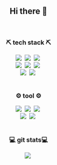 <h2 align=center>
  Hi there 👋
</h2>
<br>

<div align=center>
  <h3>⛏️ tech stack ⛏️</h3>
  <img src="https://img.shields.io/badge/c-A8B9CC?style=flat&logo=c&logoColor=white"/>&nbsp
  <img src="https://img.shields.io/badge/java-007396?style=flat&logo=java&logoColor=white"/>&nbsp
  <img src="https://img.shields.io/badge/javascript-F7DF1E?style=flat&logo=javascript&logoColor=white"/>&nbsp
  <br>
  <img src="https://img.shields.io/badge/spring boot-6DB33F?style=flat&logo=springboot&logoColor=white"/>&nbsp
  <img src="https://img.shields.io/badge/node.js-5FA04E?style=flat&logo=nodedotjs&logoColor=white"/>&nbsp
  <img src="https://img.shields.io/badge/aws-232F3E?style=flat&logo=amazonwebservices&logoColor=white"/>&nbsp
  <br>
  <img src="https://img.shields.io/badge/html5-E34F26?style=flat&logo=html5&logoColor=white"/>&nbsp
  <img src="https://img.shields.io/badge/css3-1572B6?style=flat&logo=css3&logoColor=white"/>&nbsp
</div>
<br>

<div align=center>
  <h3>⚙️ tool ⚙️</h3>
  <img src="https://img.shields.io/badge/discord-5865F2?style=flat&logo=discord&logoColor=white"/>&nbsp
  <img src="https://img.shields.io/badge/notion-000000?style=flat&logo=notion&logoColor=white"/>&nbsp
  <img src="https://img.shields.io/badge/github-181717?style=flat&logo=github&logoColor=white"/>&nbsp
  <br>
  <img src="https://img.shields.io/badge/intellij-000000?style=flat&logo=intellij&logoColor=white"/>&nbsp
  <img src="https://img.shields.io/badge/vscode-0078d7?style=flat&logo=visual-studio-code&logoColor=white"/>&nbsp
  </div>
<br>

<div align=center>
  <h3>💻 git stats💻</h3>
  <img src="https://github-readme-stats.vercel.app/api?username=mjttong&theme=graywhite&show_icons=true&count_private=true&hide=stars"/>&nbsp
</div>
